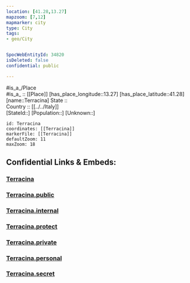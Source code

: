 ```yaml
---
location: [41.28,13.27] 
mapzoom: [7,12] 
mapmarker: city 
type: City
tags:
- geo/City


SpocWebEntityId: 34820
isDeleted: false
confidential: public

---
```

#is_a_/Place  
#is_a_ :: [[Place]] 
[has_place_longitude::13.27] 
[has_place_latitude::41.28] 
[name::Terracina] 
State ::  
Country :: [[../../Italy]]  
[StateId::] 
[Population::] 
[Unknown::] 


```leaflet
id: Terracina
coordinates: [[Terracina]] 
markerFile: [[Terracina]] 
defaultZoom: 11 
maxZoom: 18
```


## Confidential Links & Embeds: 

### [Terracina](/_Standards/Earth/Continent/Europe/Europe~South/Italy/City/Terracina.md) 

### [Terracina.public](/_public/Earth/Continent/Europe/Europe~South/Italy/City/Terracina.public.md) 

### [Terracina.internal](/_internal/Earth/Continent/Europe/Europe~South/Italy/City/Terracina.internal.md) 

### [Terracina.protect](/_protect/Earth/Continent/Europe/Europe~South/Italy/City/Terracina.protect.md) 

### [Terracina.private](/_private/Earth/Continent/Europe/Europe~South/Italy/City/Terracina.private.md) 

### [Terracina.personal](/_personal/Earth/Continent/Europe/Europe~South/Italy/City/Terracina.personal.md) 

### [Terracina.secret](/_secret/Earth/Continent/Europe/Europe~South/Italy/City/Terracina.secret.md)

